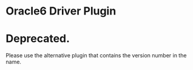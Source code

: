 # Oracle6 Driver Plugin

# Deprecated.

Please use the alternative plugin that contains the version number in the name.